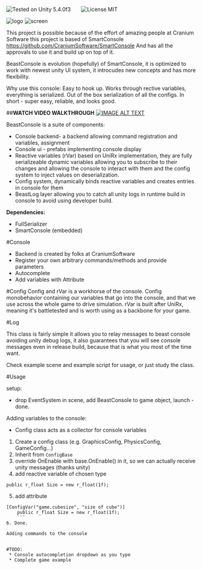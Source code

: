 ![Tested on Unity 5.4.0f3](https://img.shields.io/badge/Tested%20on%20unity-5.4.0f3-blue.svg?style=flat-square)&nbsp;&nbsp;&nbsp;&nbsp;&nbsp;&nbsp;
![License MIT](https://img.shields.io/badge/license-MIT-green.svg)

![logo](http://i.imgur.com/YJqW3LG.png)
![screen](http://i.imgur.com/Djw2FPc.png)

This project is possible because of the effort of amazing people at Cranium Software
this project is based of SmartConsole https://github.com/CraniumSoftware/SmartConsole
And has all the approvals to use it and build up on top of it.


BeastConsole is evolution (hopefully) of SmartConsole,
it is optimized to work with newest unity UI system, it introcudes new concepts and has more flexibility.

Why use this console:
Easy to hook up.
Works through rective variables, everything is serialized.
Out of the box serialization of all the configs.
In short - super easy, reliable, and looks good.

##**WATCH VIDEO WALKTHROUGH**
[![IMAGE ALT TEXT](http://img.youtube.com/vi/CzwG-N62g-g/0.jpg)](http://www.youtube.com/watch?v=CzwG-N62g-g "Walkthrough")

BeastConsole is a suite of components:
  * Console backend- a backend allowing command registration and variables, assignment
  * Console ui - prefabs implementing console display
  * Reactive variables (rVar) based on UniRx implementation, they are fully serializeable dynamic variables allowing you to subscribe to their changes and allowing the console to interact with them and the config system to inject values on deserialization.
  * Config system, dynamically binds reactive variables and creates entries in console for them
  * BeastLog layer allowing you to catch all unity logs in runtime build in console to avoid using developer build.

**Dependencies:** 
* FullSerializer
* SmartConsole (embedded) 




#Console
* Backend is created by folks at CraniumSoftware
* Register your own arbitrary commands/methods and provide parameters
* Autocomplete
* Add variables with Attribute

#Config
Config and rVar is a workhorse of the console. Config monobehavior containing our variables that go into the console,
and that we use across the whole game to drive simulation.
rVar is built after UniRx, meaning it's battletested and is worth using as a backbone for your game.



#Log

This class is fairly simple it allows you to relay messages to beast console avoiding unity debug logs, it also guarantees that you will see console messages even in release build, because that is what you most of the time want.

Check example scene and example script for usage, or just study the class.

#Usage

setup:
 * drop EventSystem in scene, add BeastConsole to game object, launch - done.
 
Adding variables to the console:
 * Config class acts as a collector for console variables
 1. Create a config class (e.g. GraphicsConfig, PhysicsConfig, GameConfig...) 
 2. Inherit from `ConfigBase` 
 3. override OnEnable with base.OnEnable() in it, so we can actually receive unity messages (thanks unity)
 4. add reactive variable of chosen type
```
public r_float Size = new r_float(1f);
```
5. add attribute
```
[ConfigVar("game.cubesize", "size of cube")]
    public r_float Size = new r_float(1f);
    ```
6. Done.

Adding commands to the console


#TODO:
 * Console autocompletion dropdown as you type
 * Complete game example
